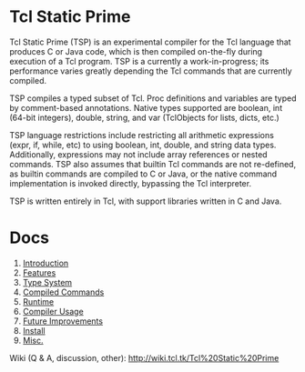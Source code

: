 # Tcl Static Prime

Tcl Static Prime (TSP) is an experimental compiler for the Tcl language 
that produces C or Java code, which is then compiled on-the-fly during 
execution of a Tcl program.   TSP is a currently a work-in-progress;
its performance varies greatly depending the Tcl commands that are
currently compiled.

TSP compiles a typed subset of Tcl.  Proc definitions and variables are 
typed by comment-based annotations.  Native types supported are boolean, 
int (64-bit integers), double, string, and var (TclObjects for lists, dicts,
etc.)

TSP language restrictions include restricting all arithmetic expressions
(expr, if, while, etc) to using boolean, int, double, and string data types.
Additionally, expressions may not include array references or nested commands.
TSP also assumes that builtin Tcl commands are not re-defined, as builtin 
commands are compiled to C or Java,  or the native command implementation is 
invoked directly, bypassing the Tcl interpreter.  


TSP is written entirely in Tcl, with support libraries written in C and Java.


# Docs

  1. [Introduction](https://github.com/tpoindex/tsp/blob/master/docs/introduction.md)
  2. [Features](https://github.com/tpoindex/tsp/blob/master/docs/tsp-lang-features.md)
  3. [Type System](https://github.com/tpoindex/tsp/blob/master/docs/type-system.md)
  4. [Compiled Commands](https://github.com/tpoindex/tsp/blob/master/docs/compiled-commands.md)
  5. [Runtime](https://github.com/tpoindex/tsp/blob/master/docs/runtime.md)
  6. [Compiler Usage](https://github.com/tpoindex/tsp/blob/master/docs/compiler-usage.md)
  7. [Future Improvements](https://github.com/tpoindex/tsp/blob/master/docs/future-improvements.md)
  8. [Install](https://github.com/tpoindex/tsp/blob/master/docs/install.md)
  9. [Misc.](https://github.com/tpoindex/tsp/blob/master/docs/misc.md)


Wiki (Q & A, discussion, other): http://wiki.tcl.tk/Tcl%20Static%20Prime
